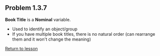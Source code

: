 ## Problem 1.3.7
__Book Title__ is a __Nominal__ variable.
* Used to identify an object/group
* If you have multiple book titles, there is no natural order (can rearrange them and it won't change the meaning)

[Return to lesson](../1_3_LevelsOfMeasurement.md#practice)